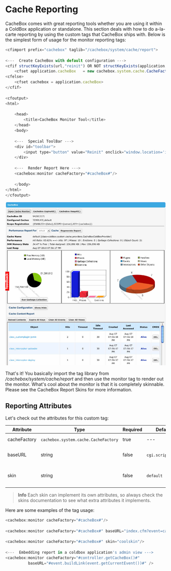 # Cache Reporting

CacheBox comes with great reporting tools whether you are using it within a ColdBox application or standalone. This section deals with how to do a-la-carte reporting by using the custom tags that CacheBox ships with. Below is the simplest form of usage for the monitor reporting tags:

```javascript
<cfimport prefix="cachebox" taglib="/cachebox/system/cache/report">

<---  Create CacheBox with default configuration --->
<cfif structKeyExists(url,"reinit") OR NOT structKeyExists(application,"cacheBox")>
    <cfset application.cacheBox   = new cachebox.system.cache.CacheFactory()>
<cfelse>
    <cfset cachebox = application.cacheBox>
</cfif>

<cfoutput>
<html>

    <head>
        <title>CacheBox Monitor Tool</title>
    </head>
    <body>

    <---  Special ToolBar --->
    <div id="toolbar">
        <input type="button" value="Reinit" onclick="window.location='index.cfm?reinit'"/>
    </div>

    <---  Render Report Here --->
    <cachebox:monitor cacheFactory="#cacheBox#"/>

    </body>
</html>
</cfoutput>
```

![](../../.gitbook/assets/cachemonitor.jpg)

That's it! You basically import the tag library from _/cachebox/system/cache/report_ and then use the monitor tag to render out the monitor. What's cool about the monitor is that it is completely skinnable. Please see the CacheBox Report Skins for more information.

## Reporting Attributes

Let's check out the attributes for this custom tag:

| Attribute    | Type                                 | Required | Default           | Description                                                                                                        |
| ------------ | ------------------------------------ | -------- | ----------------- | ------------------------------------------------------------------------------------------------------------------ |
| cacheFactory | `cachebox.system.cache.CacheFactory` | true     | ---               | The reference to the CacheBox factory to report on.                                                                |
| baseURL      | string                               | false    | `cgi.script_name` | The location of the script so the tag can create links for Ajax calls and rendering calls.                         |
| skin         | string                               | false    | `default`         | The name of the skin to use for rendering the report. The skins are found at `/cachebox/system/cache/report/skins` |

> **Info** Each skin can implement its own attributes, so always check the skins documentation to see what extra attributes it implements.

Here are some examples of the tag usage:

```javascript
<cachebox:monitor cacheFactory="#cacheBox#"/>

<cachebox:monitor cacheFactory="#cacheBox#" baseURL="index.cfm?event=cacheMonitor"/>

<cachebox:monitor cacheFactory="#cacheBox#" skin="coolskin"/>

<---  Embedding report in a coldbox application's admin view --->
<cachebox:monitor cacheFactory="#controller.getCacheBox()#"
          baseURL="#event.buildLink(event.getCurrentEvent())#" />
```
